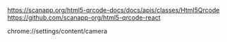 https://scanapp.org/html5-qrcode-docs/docs/apis/classes/Html5Qrcode
https://github.com/scanapp-org/html5-qrcode-react

chrome://settings/content/camera